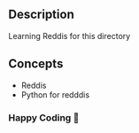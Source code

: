 ## Description
Learning Reddis for this directory

## Concepts
* Reddis
* Python for redddis

### Happy Coding 🚀
